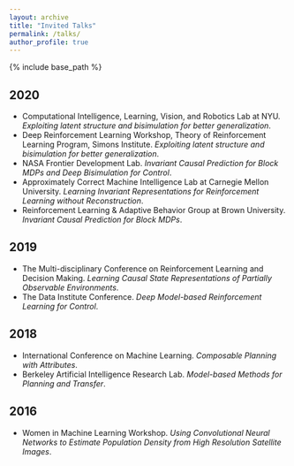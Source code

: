 ```yaml
---
layout: archive
title: "Invited Talks"
permalink: /talks/
author_profile: true
---
```


{% include base_path %}

## 2020
* Computational Intelligence, Learning, Vision, and Robotics Lab at NYU. *Exploiting latent structure and bisimulation for better generalization*.
* Deep Reinforcement Learning Workshop, Theory of Reinforcement Learning Program, Simons Institute. *Exploiting latent structure and bisimulation for better generalization*.
* NASA Frontier Development Lab. *Invariant Causal Prediction for Block MDPs and Deep Bisimulation for Control*.
* Approximately Correct Machine Intelligence Lab at Carnegie Mellon University. *Learning Invariant Representations for Reinforcement Learning without Reconstruction*.
* Reinforcement Learning & Adaptive Behavior Group at Brown University. *Invariant Causal Prediction for Block MDPs*.


## 2019
* The Multi-disciplinary Conference on Reinforcement Learning and Decision Making. *Learning Causal State Representations of Partially Observable Environments*.
* The Data Institute Conference. *Deep Model-based Reinforcement Learning for Control*.

## 2018
* International Conference on Machine Learning. *Composable Planning with Attributes*.
* Berkeley Artificial Intelligence Research Lab. *Model-based Methods for Planning and Transfer*.

## 2016 
* Women in Machine Learning Workshop. *Using Convolutional Neural Networks to Estimate Population Density from High Resolution Satellite Images*.
